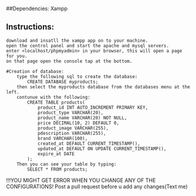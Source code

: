 ##Dependencies:
Xampp

## Instructions:

    download and insatll the xampp app on to your machine.
    open the control panel and start the apache and mysql servers.
    enter <localhost/phpmyadmin> in your browser, this will open a page for you.
    on that page open the console tap at the bottom.

    #Creation of database:
        type the following sql to create the database:
            CREATE DATABASE myproducts;
        then select the myproducts database from the databases menu at the left.
        contunue with the following:
            CREATE TABLE products(
                product_id INT AUTO_INCREMENT PRIMARY KEY,
                product_type VARCHAR(20),
                product_name VARCHAR(20) NOT NULL,
                price DECIMAL(10, 2) DEFAULT 0,
                product_image VARCHAR(255),
                pdescription VARCHAR(255),
                brand VARCHAR(100),
                created_at DEFAULT CURRENT_TIMESTAMP(),
                updated_at DEFAULT ON UPDATE CURRENT_TIMESTAMP(),
                expire_at DATE
            );
        Then you can see your table by typing:
            SELECT * FROM products;

!!!YOU MIGHT GET ERROR WHEN YOU CHANGE ANY OF THE CONFIGURATIONS!
Post a pull request before u add any changes(Text me)
